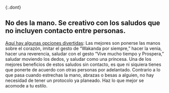 {:.dont}
## No des la mano. Se creativo con los saludos que no incluyen contacto entre personas.

[Aquí hay algunas opciones divertidas](https://twitter.com/figgyjam/status/1234659499169857536): Las mejores son ponerse las manos sobre el corazón, imitar el gesto de “Wakanda por siempre,” hacer la venia, hacer una reverencia, saludar con el gesto “Vive mucho tiempo y Prospera,” saludar moviendo los dedos, y saludar como una princesa. Una de los mejores beneficios de estos saludos sin contacto, es que ni siquiera tienes que ponerte de acuerdo con otras personas por adelantado. Contrario a lo que pasa cuando estrechas la mano, abrazas o besas a alguien, no hay necesidad de tener un protocolo ya planeado. Haz lo que mejor se acomode a tu estilo.
